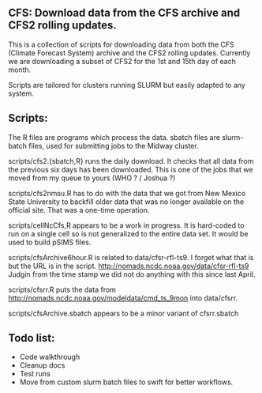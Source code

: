 ## CFS: Download data from the CFS archive and CFS2 rolling updates.

This is a collection of scripts for downloading data from both the CFS
(Climate Forecast System) archive and the CFS2 rolling updates.
Currently we are downloading a subset of CFS2 for the 1st and 15th
day of each month.

Scripts are tailored for clusters running SLURM but easily adapted to
any system.

## Scripts:

The R files are programs which process the data.
sbatch files are slurm-batch files, used for submitting jobs to the Midway
cluster.

scripts/cfs2.{sbatch,R} runs the daily download.  It checks that all
data from the previous six days has been downloaded.  This is one of
the jobs that we moved from my queue to yours (WHO ? / Joshua ?)

scripts/cfs2nmsu.R has to do with the data that we got from New Mexico
State University to backfill older data that was no longer available
on the official site.  That was a one-time operation.

scripts/cellNcCfs,R appears to be a work in progress.  It is hard-coded
to run on a single cell so is not generalized to the entire data set.
It would be used to build pSIMS files.

scripts/cfsArchive6hour.R is related to data/cfsr-rfl-ts9.  I forget what
that is but the URL is in the script. http://nomads.ncdc.noaa.gov/data/cfsr-rfl-ts9
Judgin from the time stamp we did not do anything with this since last April.

scripts/cfsrr.R puts the data from http://nomads.ncdc.noaa.gov/modeldata/cmd_ts_9mon
into data/cfsrr.

scripts/cfsArchive.sbatch appears to be a minor variant of cfsrr.sbatch

## Todo list:

* Code walkthrough
* Cleanup docs
* Test runs
* Move from custom slurm batch files to swift for better workflows.







